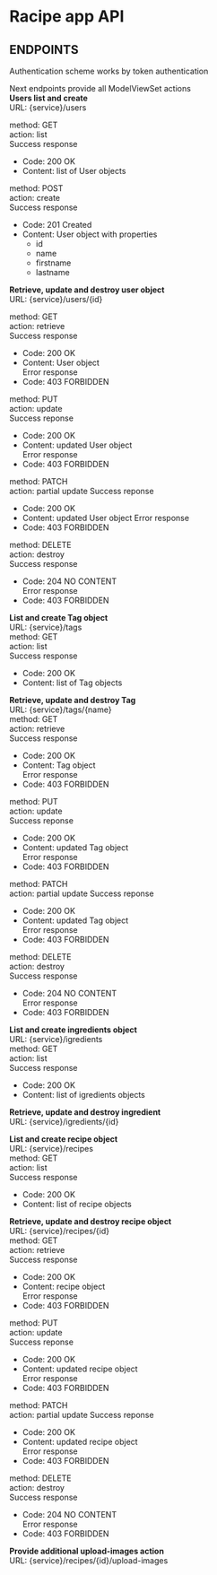 # Racipe app API

## ENDPOINTS
   
Authentication scheme works by token authentication
   
Next endpoints provide all ModelViewSet actions  
**Users list and create**  
URL: {service}/users  
  
method: GET  
action: list  
Success response    
   - Code: 200 OK    
   - Content: list of User objects  
     
method: POST  
action: create  
Success response  
   - Code: 201 Created    
   - Content: User object with properties    
      - id    
      - name    
      - firstname    
      - lastname  
  
**Retrieve, update and destroy user object**  
URL: {service}/users/{id}  
  
method: GET    
action: retrieve  
Success response  
   - Code: 200 OK  
   - Content: User object  
Error response  
   - Code: 403 FORBIDDEN
  
method: PUT  
action: update  
Success reponse  
   - Code: 200 OK  
   - Content: updated User object  
Error response  
   - Code: 403 FORBIDDEN
           
method: PATCH  
action: partial update
Success reponse  
   - Code: 200 OK  
   - Content: updated User object 
Error response  
   - Code: 403 FORBIDDEN
          
method: DELETE  
action: destroy  
Success response  
   - Code: 204 NO CONTENT  
Error response  
   - Code: 403 FORBIDDEN
   
**List and create Tag object**  
URL: {service}/tags  
method: GET  
action: list  
Success response    
   - Code: 200 OK    
   - Content: list of Tag objects  
  
**Retrieve, update and destroy Tag**  
URL: {service}/tags/{name}  
method: GET    
action: retrieve  
Success response  
   - Code: 200 OK  
   - Content: Tag object    
Error response    
   - Code: 403 FORBIDDEN
  
method: PUT  
action: update  
Success reponse  
   - Code: 200 OK  
   - Content: updated Tag object      
Error response  
   - Code: 403 FORBIDDEN
           
method: PATCH  
action: partial update
Success reponse  
   - Code: 200 OK  
   - Content: updated Tag object   
Error response  
   - Code: 403 FORBIDDEN
          
method: DELETE  
action: destroy  
Success response  
   - Code: 204 NO CONTENT    
Error response  
   - Code: 403 FORBIDDEN
  
**List and create ingredients object**  
URL: {service}/igredients  
method: GET  
action: list  
Success response    
   - Code: 200 OK    
   - Content: list of igredients objects  
  
**Retrieve, update and destroy ingredient**  
URL: {service}/igredients/{id} 
    
**List and create recipe object**  
URL: {service}/recipes  
method: GET  
action: list  
Success response    
   - Code: 200 OK    
   - Content: list of recipe objects  
   
**Retrieve, update and destroy recipe object**  
URL: {service}/recipes/{id}  
method: GET    
action: retrieve  
Success response  
   - Code: 200 OK  
   - Content: recipe object    
Error response  
   - Code: 403 FORBIDDEN
  
method: PUT  
action: update  
Success reponse  
   - Code: 200 OK  
   - Content: updated recipe object    
Error response    
   - Code: 403 FORBIDDEN
           
method: PATCH  
action: partial update
Success reponse  
   - Code: 200 OK  
   - Content: updated recipe object   
Error response    
   - Code: 403 FORBIDDEN
          
method: DELETE  
action: destroy  
Success response  
   - Code: 204 NO CONTENT    
Error response    
   - Code: 403 FORBIDDEN
    
**Provide additional upload-images action**  
URL: {service}/recipes/{id}/upload-images  
